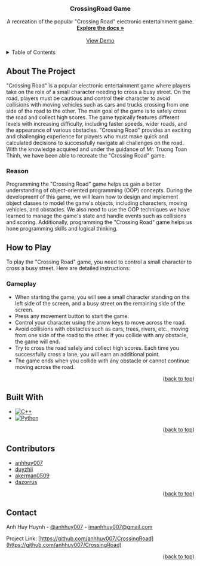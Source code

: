 <!-- Improved compatibility of back to top link: See: https://github.com/othneildrew/Best-README-Template/pull/73 -->
<a name="readme-top"></a>
<!--
*** Thanks for checking out the CrossingRoad-Game-Readme. If you have a suggestion
*** that would make this better, please fork the repo and create a pull request
*** or simply open an issue with the tag "enhancement".
*** Don't forget to give the project a star!
*** Thanks again! Now go create something AMAZING! :D
-->

<!-- PROJECT SHIELDS -->
<!--
*** I'm using markdown "reference style" links for readability.
*** Reference links are enclosed in brackets [ ] instead of parentheses ( ).
*** See the bottom of this document for the declaration of the reference variables
*** for contributors-url, forks-url, etc. This is an optional, concise syntax you may use.
*** https://www.markdownguide.org/basic-syntax/#reference-style-links
-->

<!-- PROJECT LOGO -->
<br />
<div align="center">
  <h3 align="center">CrossingRoad Game</h3>

  <p align="center">
    A recreation of the popular "Crossing Road" electronic entertainment game.
    <br />
    <a href="https://drive.google.com/file/d/1hsECy-NDXAzutL2QaTmrHiq6Y3OZxNEW/view?usp=sharing"><strong>Explore the docs »</strong></a>
    <br />
    <br />
    <a href="https://www.youtube.com/watch?v=V-HWCQwGsQs&t=4s">View Demo</a>
  </p>
</div>

<!-- TABLE OF CONTENTS -->
<details>
  <summary>Table of Contents</summary>
  <ol>
    <li>
      <a href="#about-the-project">About The Project</a>
      <ul>
        <li><a href="#reason">Reason</a></li>
      </ul>
    </li>
    <li>
      <a href="#how-to-play">How to Play</a>
      <ul>
        <li><a href="#gameplay">Gameplay</a></li>
      </ul>
    </li>
    <li><a href="#built-with">Built With</a></li>
    <li><a href="#contributors">Contributors</a></li>
    <li><a href="#contact">Contact</a></li>
  </ol>
</details>

<!-- ABOUT THE PROJECT -->
## About The Project

"Crossing Road" is a popular electronic entertainment game where players take on the role of a small character needing to cross a busy street. On the road, players must be cautious and control their character to avoid collisions with moving vehicles such as cars and trucks crossing from one side of the road to the other. The main goal of the game is to safely cross the road and collect high scores. The game typically features different levels with increasing difficulty, including faster speeds, wider roads, and the appearance of various obstacles. "Crossing Road" provides an exciting and challenging experience for players who must make quick and calculated decisions to successfully navigate all challenges on the road. With the knowledge acquired and under the guidance of Mr. Truong Toan Thinh, we have been able to recreate the "Crossing Road" game.

### Reason

Programming the "Crossing Road" game helps us gain a better understanding of object-oriented programming (OOP) concepts. During the development of this game, we will learn how to design and implement object classes to model the game's objects, including characters, moving vehicles, and obstacles. We also need to use the OOP techniques we have learned to manage the game's state and handle events such as collisions and scoring. Additionally, programming the "Crossing Road" game helps us hone programming skills and logical thinking.

<!-- HOW TO PLAY -->
## How to Play

To play the "Crossing Road" game, you need to control a small character to cross a busy street. Here are detailed instructions:

### Gameplay

- When starting the game, you will see a small character standing on the left side of the screen, and a busy street on the remaining side of the screen.
- Press any movement button to start the game.
- Control your character using the arrow keys to move across the road.
- Avoid collisions with obstacles such as cars, trees, rivers, etc., moving from one side of the road to the other. If you collide with any obstacle, the game will end.
- Try to cross the road safely and collect high scores. Each time you successfully cross a lane, you will earn an additional point.
- The game ends when you collide with any obstacle or cannot continue moving across the road.

<p align="right">(<a href="#readme-top">back to top</a>)</p>

<!-- BUILT WITH -->
## Built With

* [![C++][C++.js]][C++-url]
* [![Python][Python.js]][Python-url]

<p align="right">(<a href="#readme-top">back to top</a>)</p>

<!-- CONTRIBUTORS -->
## Contributors

* [anhhuy007](https://github.com/anhhuy007)
* [duyzhii](https://github.com/Duyzhii)
* [akerman0509](https://github.com/Akerman0509)
* [dazorrus](https://github.com/DaZorrus)


<p align="right">(<a href="#readme-top">back to top</a>)</p>

## Contact

Anh Huy Huynh - [@anhhuy007](https://twitter.com/anhhuy007) - imanhhuy007@gmail.com

Project Link: [https://github.com/anhhuy007/CrossingRoad](https://github.com/anhhuy007/CrossingRoad)

<p align="right">(<a href="#readme-top">back to top</a>)</p>

<!-- MARKDOWN LINKS & IMAGES -->
<!-- https://www.markdownguide.org/basic-syntax/#reference-style-links -->
[contributors-shield]: https://img.shields.io/github/contributors/your_username/CrossingRoad-Game.svg?style=for-the-badge
[contributors-url]: https://github.com/your_username/CrossingRoad-Game/graphs/contributors
[forks-shield]: https://img.shields.io/github/forks/your_username/CrossingRoad-Game.svg?style=for-the-badge
[forks-url]: https://github.com/your_username/CrossingRoad-Game/network/members
[stars-shield]: https://img.shields.io/github/stars/your_username/CrossingRoad-Game.svg?style=for-the-badge
[stars-url]: https://github.com/your_username/CrossingRoad-Game/stargazers
[issues-shield]: https://img.shields.io/github/issues/your_username/CrossingRoad-Game.svg?style=for-the
[C++.js]: https://img.shields.io/badge/C++-0769AD?style=for-the-badge&logo=cplusplus&logoColor=white
[C++-url]: https://cplusplus.com/
[Python.js]: https://img.shields.io/badge/python-ffff00?style=for-the-badge&logo=python&logoColor=white
[Python-url]: https://www.python.org/
